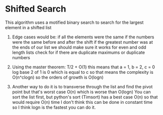  # Shifted Search

This algorithm uses a motified binary search to search for the largest element in a shifted list

 1. Edge cases would be:
 if all the elements were the same
 if the numbers were the same before and after the shift
 if the greatest number was at the ends of our list 
 we should make sure it works for even and odd length lists
 check for if there are duplicate maximums or duplicate numbers

 2. Using the master theorem:
 T/2 + O(1)
 this means that a = 1, b = 2, c = 0
 log base 2 of 1 is 0 which is equal to c
 so that means the complexity is O(n^clogn)
 so the orders of growth is O(logn)

 3. Another way to do it is to transverse through the list and find the pivot point but that's worst case O(n) which is worse than O(logn)
 You can sort the list first, but python's sort (Timsort) has a best case O(n) so that would require O(n) time
 I don't think this can be done in constant time so I think logn is the fastest you can do it.